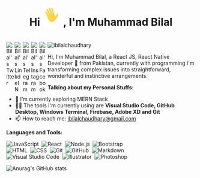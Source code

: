 <h1 align="center">Hi <img src="https://github.com/ibilalchaudhary/ibilalchaudhary/blob/main/Wave.gif" height="55px" width="55px">, I'm Muhammad Bilal</h1>

<br/>

<a href="https://twitter.com/ibilalchaudhry">
  <img align="left" alt="Bilal's Twitter" width="22px" src="https://www.svgrepo.com/show/49959/twitter.svg" />
</a>
<a href="https://www.linkedin.com/in/ibilalchaudhary/">
  <img align="left" alt="Bilal's LinkdeIN" width="22px" src="https://www.svgrepo.com/show/157006/linkedin.svg" />
</a>
<a href="https://t.me/+923454138331">
  <img align="left" alt="Bilal's Telegram" width="22px" src="https://www.svgrepo.com/show/349527/telegram.svg" />
</a>
<a href="https://www.instagram.com/ibilalchaudhary/">
  <img align="left" alt="Bilal's Instagram" width="22px" src="https://www.svgrepo.com/show/111199/instagram.svg" />
</a>

<a href="https://www.facebook.com/ibilalchaudhary">
  <img align="left" alt="Bilal's Facebook" width="22px" src="https://www.svgrepo.com/show/157810/facebook.svg" />
</a>
 <img src="https://komarev.com/ghpvc/?username=amanjhurani" alt="ibilalchaudhary" />

<br />

Hi, I'm Muhammad Bilal, a React JS, React Native Developer 🚀 from Pakistan, currently with programming I'm transforming complex issues into straightforward, wonderful and instinctive arrangements.

**Talking about my Personal Stuffs:**

- 🌱 I’m currently exploring MERN Stack
- 🧑‍💻 The tools I'm currently using are **Visual Studio Code, GitHub Desktop, Windows Terminal, Firebase, Adobe XD and Git**
- 📫 How to reach me: ibilalchaudhary@gmail.com

**Languages and Tools:**

![JavaScript](https://img.shields.io/badge/-JavaScript-05122A?style=flat&logo=javascript)&nbsp;
![React](https://img.shields.io/badge/-React-05122A?style=flat&logo=react)&nbsp;
![Node.js](https://img.shields.io/badge/-Node.js-05122A?style=flat&logo=node.js)&nbsp;
![Bootstrap](https://img.shields.io/badge/-Bootstrap-05122A?style=flat&logo=bootstrap&logoColor=563D7C)\
![HTML](https://img.shields.io/badge/-HTML-05122A?style=flat&logo=HTML5)&nbsp;
![CSS](https://img.shields.io/badge/-CSS-05122A?style=flat&logo=CSS3&logoColor=1572B6)&nbsp;
![Git](https://img.shields.io/badge/-Git-05122A?style=flat&logo=git)&nbsp;
![GitHub](https://img.shields.io/badge/-GitHub-05122A?style=flat&logo=github)&nbsp;
![Markdown](https://img.shields.io/badge/-Markdown-05122A?style=flat&logo=markdown)\
![Visual Studio Code](https://img.shields.io/badge/-Visual%20Studio%20Code-05122A?style=flat&logo=visual-studio-code&logoColor=007ACC)&nbsp;
![Illustrator](https://img.shields.io/badge/-Illustrator-05122A?style=flat&logo=adobe-illustrator)&nbsp;
![Photoshop](https://img.shields.io/badge/-Photoshop-05122A?style=flat&logo=adobe-photoshop)&nbsp;
</br>

![Anurag's GitHub stats](https://github-readme-stats.vercel.app/api?username=ibilalchaudhary&show_icons=true&theme=radical)
